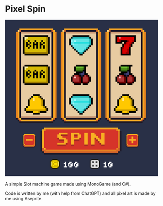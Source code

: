 # Pixel Spin

![PixelSpin](docs/pixelspin.png)

A simple Slot machine game made using MonoGame (and C#).

Code is written by me (with help from ChatGPT) and all pixel art is made by me using Aseprite.
